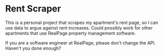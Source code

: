 # Rent Scraper

This is a personal project that scrapes my apartment's rent page, so I can use data to
argue against rent increases. Could possibly work for other apartments that
use RealPage property management software.

If you are a software engineer at RealPage, please don't change the API. Haven't
you done enough?
